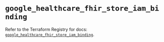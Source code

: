 # `google_healthcare_fhir_store_iam_binding`

Refer to the Terraform Registry for docs: [`google_healthcare_fhir_store_iam_binding`](https://registry.terraform.io/providers/hashicorp/google-beta/6.23.0/docs/resources/google_healthcare_fhir_store_iam_binding).
